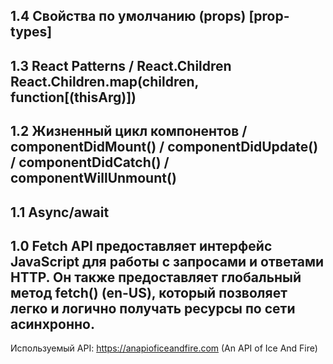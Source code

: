 ## 1.4 Свойства по умолчанию (props) [prop-types]


## 1.3 React Patterns / React.Children React.Children.map(children, function[(thisArg)])

## 1.2 Жизненный цикл компонентов / componentDidMount() / componentDidUpdate() / componentDidCatch() / componentWillUnmount()


## 1.1 Async/await
## 1.0 Fetch API предоставляет интерфейс JavaScript для работы с запросами и ответами HTTP. Он также предоставляет глобальный метод fetch() (en-US), который позволяет легко и логично получать ресурсы по сети асинхронно. 
Используемый API: https://anapioficeandfire.com (An API of Ice And Fire)

